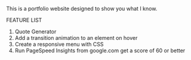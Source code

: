 This is a portfolio website designed to show you what I know.

FEATURE LIST

1. Quote Generator
2. Add a transition animation to an element on hover
3. Create a responsive menu with CSS
4. Run PageSpeed Insights from google.com get a score of 60 or better
